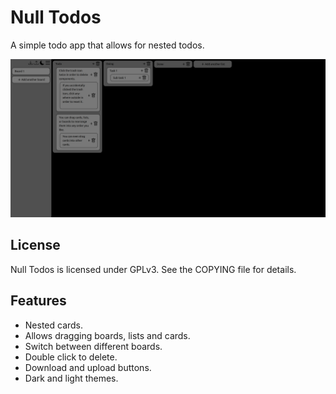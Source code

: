 # Null Todos

A simple todo app that allows for nested todos.

![Screenshot](./screenshot.png)

## License
Null Todos is licensed under GPLv3. See the COPYING file for details.

## Features
- Nested cards.
- Allows dragging boards, lists and cards.
- Switch between different boards.
- Double click to delete.
- Download and upload buttons.
- Dark and light themes.